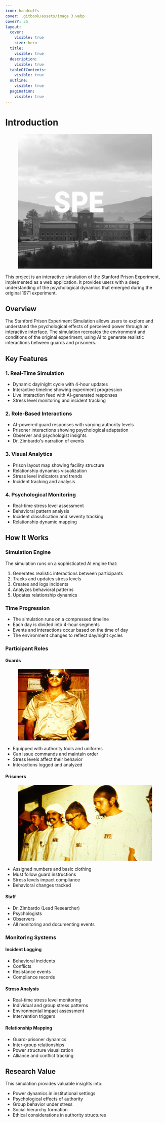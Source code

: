 ```yaml
---
icon: handcuffs
cover: .gitbook/assets/image 3.webp
coverY: 35
layout:
  cover:
    visible: true
    size: hero
  title:
    visible: true
  description:
    visible: true
  tableOfContents:
    visible: true
  outline:
    visible: true
  pagination:
    visible: true
---
```


# Introduction

<figure><img src=".gitbook/assets/image 8.webp" alt=""><figcaption></figcaption></figure>



This project is an interactive simulation of the Stanford Prison Experiment, implemented as a web application. It provides users with a deep understanding of the psychological dynamics that emerged during the original 1971 experiment.

## Overview

The Stanford Prison Experiment Simulation allows users to explore and understand the psychological effects of perceived power through an interactive interface. The simulation recreates the environment and conditions of the original experiment, using AI to generate realistic interactions between guards and prisoners.

## Key Features

### 1. Real-Time Simulation

* Dynamic day/night cycle with 4-hour updates
* Interactive timeline showing experiment progression
* Live interaction feed with AI-generated responses
* Stress level monitoring and incident tracking

### 2. Role-Based Interactions

* AI-powered guard responses with varying authority levels
* Prisoner interactions showing psychological adaptation
* Observer and psychologist insights
* Dr. Zimbardo's narration of events

### 3. Visual Analytics

* Prison layout map showing facility structure
* Relationship dynamics visualization
* Stress level indicators and trends
* Incident tracking and analysis

### 4. Psychological Monitoring

* Real-time stress level assessment
* Behavioral pattern analysis
* Incident classification and severity tracking
* Relationship dynamic mapping

## How It Works

### Simulation Engine

The simulation runs on a sophisticated AI engine that:

1. Generates realistic interactions between participants
2. Tracks and updates stress levels
3. Creates and logs incidents
4. Analyzes behavioral patterns
5. Updates relationship dynamics

### Time Progression

* The simulation runs on a compressed timeline
* Each day is divided into 4-hour segments
* Events and interactions occur based on the time of day
* The environment changes to reflect day/night cycles

### Participant Roles

#### Guards

<figure><img src=".gitbook/assets/image (2).png" alt=""><figcaption></figcaption></figure>

* Equipped with authority tools and uniforms
* Can issue commands and maintain order
* Stress levels affect their behavior
* Interactions logged and analyzed

#### Prisoners

<figure><img src=".gitbook/assets/image (3).png" alt=""><figcaption></figcaption></figure>

* Assigned numbers and basic clothing
* Must follow guard instructions
* Stress levels impact compliance
* Behavioral changes tracked

#### Staff

* Dr. Zimbardo (Lead Researcher)
* Psychologists
* Observers
* All monitoring and documenting events

### Monitoring Systems

#### Incident Logging

* Behavioral incidents
* Conflicts
* Resistance events
* Compliance records

#### Stress Analysis

* Real-time stress level monitoring
* Individual and group stress patterns
* Environmental impact assessment
* Intervention triggers

#### Relationship Mapping

* Guard-prisoner dynamics
* Inter-group relationships
* Power structure visualization
* Alliance and conflict tracking

## Research Value

This simulation provides valuable insights into:

* Power dynamics in institutional settings
* Psychological effects of authority
* Group behavior under stress
* Social hierarchy formation
* Ethical considerations in authority structures
